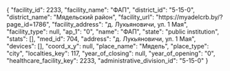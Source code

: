 {
    "facility_id": 2233,
    "facility_name": "ФАП",
    "district_id": "5-15-0",
    "district_name": "Мядельский район",
    "facility_url": "https:\/\/myadelcrb.by\/?page_id=1786",
    "facility_address": "д. Лукьяновичи, ул. 1 Мая",
    "facility_type": null,
    "ap_1": "0",
    "name": "ФАП",
    "state": "public institution",
    "stats": [],
    "med_id": 704,
    "address": "д. Лукьяновичи, ул. 1 Мая",
    "devices": [],
    "coord_x_y": null,
    "place_name": "Мядель",
    "place_type": "city",
    "localties_key": 117,
    "year_of_closing": null,
    "year_of_opening": "0",
    "healthcare_facility_key": 2233,
    "administrative_division_id": "5-15-0"
}